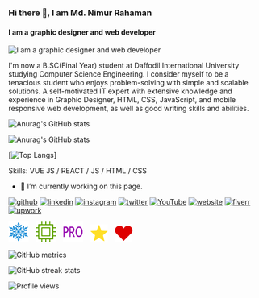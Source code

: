 ### Hi there 👋, I am Md. Nimur Rahaman
#### I am a graphic designer and web developer
![I am a graphic designer and web developer](https://raw.githubusercontent.com/sagar-viradiya/sagar-viradiya/master/resources/banner.png)

I'm now a B.SC(Final Year) student at Daffodil International University studying Computer Science Engineering. I consider myself to be a tenacious student who enjoys problem-solving with simple and scalable solutions. A self-motivated IT expert with extensive knowledge and experience in Graphic Designer,  HTML, CSS, JavaScript, and mobile responsive web development, as well as good writing skills and abilities.

![Anurag's GitHub stats](https://github-readme-stats.vercel.app/api?username=nimurrahman2140&show_icons=true&theme=radical)

![Anurag's GitHub stats](https://github-readme-stats.vercel.app/api?username=nimurrahman2140&hide=contribs,prs)

[![Top Langs](https://github-readme-stats.vercel.app/api/top-langs/?username=nimurrahman2140&layout=compact)]



Skills: VUE JS / REACT / JS / HTML / CSS

- 🔭 I’m currently working on this page. 


[<img src='https://cdn.jsdelivr.net/npm/simple-icons@3.0.1/icons/github.svg' alt='github' height='40'>](https://github.com/nimurrahman2140)  [<img src='https://cdn.jsdelivr.net/npm/simple-icons@3.0.1/icons/linkedin.svg' alt='linkedin' height='40'>](https://www.linkedin.com/in/md-nimur-rahman/)  [<img src='https://cdn.jsdelivr.net/npm/simple-icons@3.0.1/icons/instagram.svg' alt='instagram' height='40'>](https://www.instagram.com/_livegraphic_/)  [<img src='https://cdn.jsdelivr.net/npm/simple-icons@3.0.1/icons/twitter.svg' alt='twitter' height='40'>](https://twitter.com/rahaman_nimur)  [<img src='https://cdn.jsdelivr.net/npm/simple-icons@3.0.1/icons/youtube.svg' alt='YouTube' height='40'>](https://www.youtube.com/channel/UC4PLxRh1VYB7vkPuXAlOKsQ)  [<img src='https://cdn.jsdelivr.net/npm/simple-icons@3.0.1/icons/icloud.svg' alt='website' height='40'>](https://livegraphic.me/)  [<img src='https://cdn.jsdelivr.net/npm/simple-icons@3.0.1/icons/fiverr.svg' alt='fiverr' height='40'>](https://www.fiverr.com/naimurrahaman58)  [<img src='https://cdn.jsdelivr.net/npm/simple-icons@3.0.1/icons/upwork.svg' alt='upwork' height='40'>](https://www.upwork.com/freelancers/~0170e04718309fd910)  

<a href='https://archiveprogram.github.com/'><img src='https://raw.githubusercontent.com/acervenky/animated-github-badges/master/assets/acbadge.gif' width='40' height='40'></a> <a href='https://docs.github.com/en/developers'><img src='https://raw.githubusercontent.com/acervenky/animated-github-badges/master/assets/devbadge.gif' width='40' height='40'></a> <a href='https://github.com/pricing'><img src='https://raw.githubusercontent.com/acervenky/animated-github-badges/master/assets/pro.gif' width='40' height='40'></a> <a href='https://stars.github.com/'><img src='https://raw.githubusercontent.com/acervenky/animated-github-badges/master/assets/starbadge.gif' width='35' height='35'></a> <a href='https://docs.github.com/en/github/supporting-the-open-source-community-with-github-sponsors'><img src='https://raw.githubusercontent.com/acervenky/animated-github-badges/master/assets/sponsorbadge.gif' width='35' height='35'></a> 

![GitHub metrics](https://metrics.lecoq.io/nimurrahman2140)  

![GitHub streak stats](https://github-readme-streak-stats.herokuapp.com/?user=nimurrahman2140)  

![Profile views](https://gpvc.arturio.dev/nimurrahman2140)  
